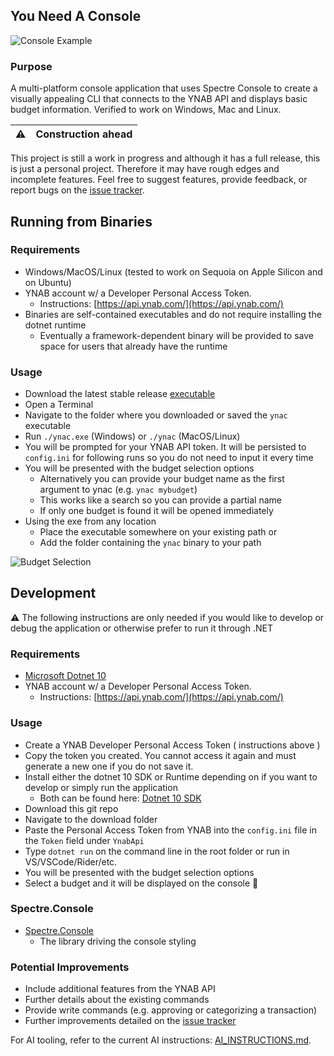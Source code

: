 ## You Need A Console

![Console Example](https://raw.githubusercontent.com/mbrajk/ynac/main/res/ynac-output.png "console example")

### Purpose

A multi-platform console application that uses Spectre Console to create a visually appealing CLI that connects to the YNAB API and displays basic budget information. Verified to work on Windows, Mac and Linux.


| :warning: | Construction ahead |
|---------------|--------------------|

This project is still a work in progress and although it has a full release, this is just a personal project. Therefore it may have rough edges and incomplete features.
Feel free to suggest features, provide feedback, or report bugs on the [issue tracker](https://github.com/mbrajk/ynac/issues).

## Running from Binaries
### Requirements
- Windows/MacOS/Linux (tested to work on Sequoia on Apple Silicon and on Ubuntu)
- YNAB account w/ a Developer Personal Access Token.
  - Instructions: [https://api.ynab.com/](https://api.ynab.com/)
- Binaries are self-contained executables and do not require installing the dotnet runtime
  - Eventually a framework-dependent binary will be provided to save space for users that already have the runtime

### Usage
- Download the latest stable release [executable](https://github.com/mbrajk/ynac/releases)
- Open a Terminal
- Navigate to the folder where you downloaded or saved the `ynac` executable
- Run `./ynac.exe` (Windows) or `./ynac` (MacOS/Linux) 
- You will be prompted for your YNAB API token. It will be persisted to `config.ini` for following runs so you do not need to input it every time
- You will be presented with the budget selection options
  - Alternatively you can provide your budget name as the first argument to ynac (e.g. `ynac mybudget`)
  - This works like a search so you can provide a partial name
  - If only one budget is found it will be opened immediately
- Using the exe from any location
  - Place the executable somewhere on your existing path or
  - Add the folder containing the `ynac` binary to your path

![Budget Selection](https://raw.githubusercontent.com/mbrajk/ynac/main/res/ynac-budget-select.png "budget selection")

## Development
:warning: The following instructions are only needed if you would like to develop or debug the application or otherwise prefer to run it through .NET

### Requirements
- [Microsoft Dotnet 10](https://dotnet.microsoft.com/en-us/)
- YNAB account w/ a Developer Personal Access Token.
  - Instructions: [https://api.ynab.com/](https://api.ynab.com/)

### Usage
- Create a YNAB Developer Personal Access Token ( instructions above )
- Copy the token you created. You cannot access it again and must generate a new one if you do not save it.
- Install either the dotnet 10 SDK or Runtime depending on if you want to develop or simply run the application
  - Both can be found here: [Dotnet 10 SDK](https://dotnet.microsoft.com/en-us/download/dotnet/10.0)
- Download this git repo
- Navigate to the download folder
- Paste the Personal Access Token from YNAB into the `config.ini` file in the `Token` field under `YnabApi`
- Type `dotnet run` on the command line in the root folder or run in VS/VSCode/Rider/etc.
- You will be presented with the budget selection options
- Select a budget and it will be displayed on the console 🥳

### Spectre.Console
- [Spectre.Console](https://spectreconsole.net/)
  - The library driving the console styling

### Potential Improvements
- Include additional features from the YNAB API
- Further details about the existing commands
- Provide write commands (e.g. approving or categorizing a transaction)
- Further improvements detailed on the [issue tracker](https://github.com/mbrajk/ynac/issues)

For AI tooling, refer to the current AI instructions: [AI_INSTRUCTIONS.md](./AI_INSTRUCTIONS.md).
